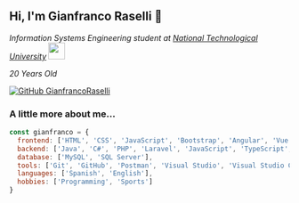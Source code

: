 <h2> Hi, I'm Gianfranco Raselli 👋</h2>
<p>
  <em>
    Information Systems Engineering student at <a href="https://www.utn.edu.ar/es/">National Technological University</a>
    <img src="https://media.giphy.com/media/fYSnHlufseco8Fh93Z/giphy.gif" width="30">
  </em>
</p>
<p>
  <em>
    20 Years Old
  </em>
</p>

[![GitHub GianfrancoRaselli](https://img.shields.io/github/followers/GianfrancoRaselli?label=follow&style=social)](https://github.com/GianfrancoRaselli)


### A little more about me...  

```javascript
const gianfranco = {
  frontend: ['HTML', 'CSS', 'JavaScript', 'Bootstrap', 'Angular', 'Vue'],
  backend: ['Java', 'C#', 'PHP', 'Laravel', 'JavaScript', 'TypeScript', 'NodeJS', 'ExpressJS', 'Python'],
  database: ['MySQL', 'SQL Server'],
  tools: ['Git', 'GitHub', 'Postman', 'Visual Studio', 'Visual Studio Code', 'Sublime Text'],
  languages: ['Spanish', 'English'],
  hobbies: ['Programming', 'Sports']
}
```
